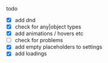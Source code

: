 todo

- [x] add dnd
- [x] check for any|object types
- [x] add animations / hovers etc
- [ ] check for problems
- [x] add empty placeholders to settings
- [x] add loadings
